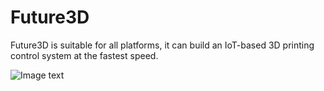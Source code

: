 # Future3D
Future3D is suitable for all platforms, it can build an IoT-based 3D printing control system at the fastest speed.

![Image text](https://github.com/Yangyuanxin/Resource/blob/main/Future3D/1.jpg)

